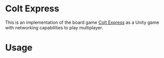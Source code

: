 # Colt Express

This is an implementation of the board game [Colt Express](https://www.ludonaute.fr/portfolio/colt-express/?lang=en) as a Unity game with networking capabilities to play multiplayer.

# Usage